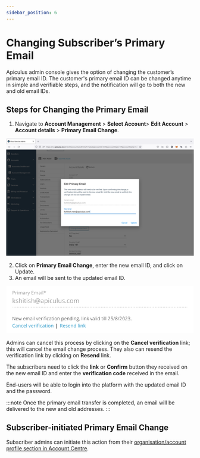 ```yaml
---
sidebar_position: 6
---
```

# Changing Subscriber’s Primary Email

Apiculus admin console gives the option of changing the customer’s primary email ID. The customer's primary email ID can be changed anytime in simple and verifiable steps, and the notification will go to both the new and old email IDs.

## Steps for Changing the Primary Email

1. Navigate to **Account Management** > **Select Account**> **Edit Account** > **Account details** > **Primary Email Change**.

![Changing Subscribers Primary Email](img/ChangingEmail.png)

2. Click on **Primary Email Change**, enter the new email ID, and click on Update.
3. An email will be sent to the updated email ID.

![Changing Subscribers Primary Email](img/ChangingEmail2.png)

Admins can cancel this process by clicking on the **Cancel verification** link; this will cancel the email change process. They also can resend the verification link by clicking on **Resend** link.

The subscribers need to click the **link** or **Confirm** button they received on the new email ID and enter the **verification code** received in the email.

End-users will be able to login into the platform with the updated email ID and the password.

:::note
Once the primary email transfer is completed, an email will be delivered to the new and old addresses.
:::

## Subscriber-initiated Primary Email Change

Subscriber admins can initiate this action from their [organisation/account profile section in Account Centre](/docs/Subscribers/AccountCentre/Organisation-AccountProfile).
